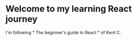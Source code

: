 # Welcome to my learning React journey #

I'm following * The beginner's guide to React * of Kent C. 
